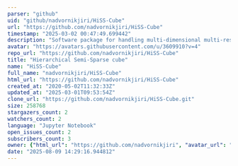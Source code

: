 ```yaml
---
parser: "github"
uid: "github/nadvornikjiri/HiSS-Cube"
url: "https://github.com/nadvornikjiri/HiSS-Cube"
timestamp: "2025-03-02 00:47:49.699442"
description: "Software package for handling multi-dimensional multi-resolution data within Database."
avatar: "https://avatars.githubusercontent.com/u/3609910?v=4"
repo_url: "https://github.com/nadvornikjiri/HiSS-Cube"
title: "Hierarchical Semi-Sparse cube"
name: "HiSS-Cube"
full_name: "nadvornikjiri/HiSS-Cube"
html_url: "https://github.com/nadvornikjiri/HiSS-Cube"
created_at: "2020-05-02T11:32:33Z"
updated_at: "2025-03-01T09:53:54Z"
clone_url: "https://github.com/nadvornikjiri/HiSS-Cube.git"
size: 258768
stargazers_count: 2
watchers_count: 2
language: "Jupyter Notebook"
open_issues_count: 2
subscribers_count: 3
owner: {"html_url": "https://github.com/nadvornikjiri", "avatar_url": "https://avatars.githubusercontent.com/u/3609910?v=4", "login": "nadvornikjiri", "type": "User"}
date: "2025-08-09 14:29:16.944812"
---
```

